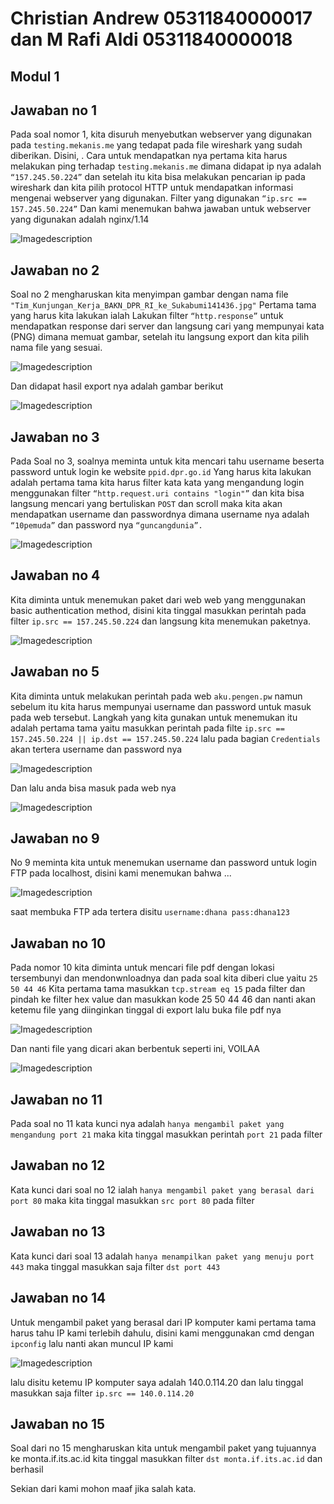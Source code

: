 # Christian Andrew 05311840000017 dan M Rafi Aldi 05311840000018
## Modul 1 
## Jawaban no 1

Pada soal nomor 1, kita disuruh menyebutkan webserver yang digunakan pada ```testing.mekanis.me``` yang tedapat pada file wireshark yang sudah diberikan. 
Disini, . Cara untuk mendapatkan nya pertama kita harus melakukan ping terhadap ```testing.mekanis.me``` dimana didapat ip nya adalah ```“157.245.50.224”``` dan setelah itu kita bisa melakukan pencarian ip pada wireshark dan kita pilih protocol HTTP untuk mendapatkan informasi mengenai webserver yang digunakan. Filter yang digunakan ```“ip.src == 157.245.50.224”``` Dan kami menemukan bahwa jawaban untuk webserver yang digunakan adalah nginx/1.14

![Imagedescription](https://cdn.discordapp.com/attachments/691256969876471811/765910611740590080/unknown.png)

## Jawaban no 2 

Soal no 2 mengharuskan kita menyimpan gambar dengan nama file ```"Tim_Kunjungan_Kerja_BAKN_DPR_RI_ke_Sukabumi141436.jpg"``` Pertama tama yang harus kita lakukan ialah Lakukan filter ```“http.response”``` untuk mendapatkan response dari server dan langsung cari yang mempunyai kata (PNG) dimana memuat gambar, setelah itu langsung export dan kita pilih nama file yang sesuai.

![Imagedescription](https://cdn.discordapp.com/attachments/691256969876471811/765920266307764274/unknown.png)

Dan didapat hasil export nya adalah gambar berikut

![Imagedescription](https://cdn.discordapp.com/attachments/691256969876471811/765920589856374814/unknown.png)

## Jawaban no 3

Pada Soal no 3, soalnya meminta untuk kita mencari tahu username beserta password untuk login ke website ```ppid.dpr.go.id``` Yang harus kita lakukan adalah pertama tama kita harus filter kata kata yang mengandung login menggunakan filter ```“http.request.uri contains "login"”``` dan kita bisa langsung mencari yang bertuliskan ```POST``` dan scroll maka kita akan mendapatkan username dan passwordnya dimana username nya adalah ```“10pemuda”``` dan password nya ```“guncangdunia”.```

![Imagedescription](https://cdn.discordapp.com/attachments/691256969876471811/765922221771456532/unknown.png)

## Jawaban no 4

Kita diminta untuk menemukan paket dari web web yang menggunakan basic authentication method, disini kita tinggal masukkan perintah pada filter ```ip.src == 157.245.50.224``` dan langsung kita menemukan paketnya. 

![Imagedescription](https://cdn.discordapp.com/attachments/691256969876471811/765928067759341589/unknown.png)

## Jawaban no 5

Kita diminta untuk melakukan perintah pada web ```aku.pengen.pw``` namun sebelum itu kita harus mempunyai username dan password untuk masuk pada web tersebut. Langkah yang kita gunakan untuk menemukan itu adalah pertama tama yaitu masukkan perintah pada filte ```ip.src == 157.245.50.224 || ip.dst == 157.245.50.224``` lalu pada bagian ```Credentials``` akan tertera username dan password nya 

![Imagedescription](https://cdn.discordapp.com/attachments/691256969876471811/765949066013704232/unknown.png)

Dan lalu anda bisa masuk pada web nya 

![Imagedescription](https://cdn.discordapp.com/attachments/691256969876471811/765949797219041300/unknown.png)

## Jawaban no 9

No 9 meminta kita untuk menemukan username dan password untuk login FTP pada localhost, disini kami menemukan bahwa ...

![Imagedescription](https://cdn.discordapp.com/attachments/691256969876471811/766188124685860874/unknown.png)

saat membuka FTP ada tertera disitu ```username:dhana pass:dhana123``` 

## Jawaban no 10

Pada nomor 10 kita diminta untuk mencari file pdf dengan lokasi tersembunyi dan mendonwnloadnya dan pada soal kita diberi clue yaitu ```25 50 44 46```
Kita pertama tama masukkan ```tcp.stream eq 15``` pada filter dan pindah ke filter hex value dan masukkan kode 25 50 44 46 dan nanti akan ketemu file yang diinginkan tinggal di export lalu buka file pdf nya

![Imagedescription](https://cdn.discordapp.com/attachments/691256969876471811/766189145449562142/unknown.png)

Dan nanti file yang dicari akan berbentuk seperti ini, VOILAA

![Imagedescription](https://cdn.discordapp.com/attachments/691256969876471811/766189174251847700/unknown.png)

## Jawaban no 11

Pada soal no 11 kata kunci nya adalah ```hanya mengambil paket yang mengandung port 21``` maka  kita tinggal masukkan perintah ```port 21``` pada filter

## Jawaban no 12 

Kata kunci dari soal no 12 ialah ```hanya mengambil paket yang berasal dari port 80``` maka kita tinggal masukkan ```src port 80``` pada filter

## Jawaban no 13

Kata kunci dari soal 13 adalah ```hanya menampilkan paket yang menuju port 443``` maka tinggal masukkan saja filter ```dst port 443```

## Jawaban no 14

Untuk mengambil paket yang berasal dari IP komputer kami pertama tama harus tahu IP kami terlebih dahulu, disini kami menggunakan cmd dengan ```ipconfig``` lalu nanti akan muncul IP kami

![Imagedescription](https://cdn.discordapp.com/attachments/691256969876471811/766189503798050846/unknown.png)

lalu disitu ketemu IP komputer saya adalah 140.0.114.20 dan lalu tinggal masukkan saja filter ```ip.src == 140.0.114.20```

## Jawaban no 15 

Soal dari no 15 mengharuskan kita untuk mengambil paket yang tujuannya ke monta.if.its.ac.id kita tinggal masukkan filter ```dst monta.if.its.ac.id``` dan berhasil

Sekian dari kami mohon maaf jika salah kata. 
